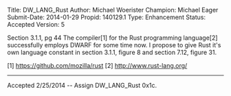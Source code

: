 Title:       DW_LANG_Rust
Author:      Michael Woerister
Champion:    Michael Eager
Submit-Date: 2014-01-29
Propid:      140129.1
Type:        Enhancement
Status:      Accepted
Version:     5

Section 3.1.1, pg 44
The compiler[1] for the Rust programming language[2] successfully employs DWARF for some 
time now. I propose to give Rust it's own language constant in section 3.1.1, figure 8 
and section 7.12, figure 31.

[1] https://github.com/mozilla/rust
[2] http://www.rust-lang.org/

---

Accepted 2/25/2014 -- Assign DW_LANG_Rust 0x1c.

